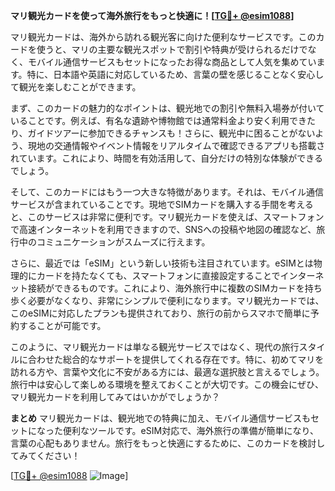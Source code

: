 **マリ観光カードを使って海外旅行をもっと快適に！[[TG💪+ @esim1088](https://t.me/s/esim1088)]**

マリ観光カードは、海外から訪れる観光客に向けた便利なサービスです。このカードを使うと、マリの主要な観光スポットで割引や特典が受けられるだけでなく、モバイル通信サービスもセットになったお得な商品として人気を集めています。特に、日本語や英語に対応しているため、言葉の壁を感じることなく安心して観光を楽しむことができます。

まず、このカードの魅力的なポイントは、観光地での割引や無料入場券が付いていることです。例えば、有名な遺跡や博物館では通常料金より安く利用できたり、ガイドツアーに参加できるチャンスも！さらに、観光中に困ることがないよう、現地の交通情報やイベント情報をリアルタイムで確認できるアプリも搭載されています。これにより、時間を有効活用して、自分だけの特別な体験ができるでしょう。

そして、このカードにはもう一つ大きな特徴があります。それは、モバイル通信サービスが含まれていることです。現地でSIMカードを購入する手間を考えると、このサービスは非常に便利です。マリ観光カードを使えば、スマートフォンで高速インターネットを利用できますので、SNSへの投稿や地図の確認など、旅行中のコミュニケーションがスムーズに行えます。

さらに、最近では「eSIM」という新しい技術も注目されています。eSIMとは物理的にカードを持たなくても、スマートフォンに直接設定することでインターネット接続ができるものです。これにより、海外旅行中に複数のSIMカードを持ち歩く必要がなくなり、非常にシンプルで便利になります。マリ観光カードでは、このeSIMに対応したプランも提供されており、旅行の前からスマホで簡単に予約することが可能です。

このように、マリ観光カードは単なる観光サービスではなく、現代の旅行スタイルに合わせた総合的なサポートを提供してくれる存在です。特に、初めてマリを訪れる方や、言葉や文化に不安がある方には、最適な選択肢と言えるでしょう。旅行中は安心して楽しめる環境を整えておくことが大切です。この機会にぜひ、マリ観光カードを利用してみてはいかがでしょうか？

**まとめ**
マリ観光カードは、観光地での特典に加え、モバイル通信サービスもセットになった便利なツールです。eSIM対応で、海外旅行の準備が簡単になり、言葉の心配もありません。旅行をもっと快適にするために、このカードを検討してみてください！

[[TG💪+ @esim1088](https://t.me/s/esim1088) ![Image](https://i.postimg.cc/Y0z9fWf4/image.png)]